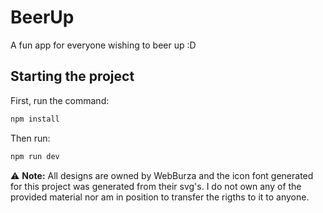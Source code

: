 # BeerUp 
A fun app for everyone wishing to beer up :D

## Starting the project

First, run the command:
```bash
npm install
```

Then run:
```bash
npm run dev
```

:warning: **Note:** All designs are owned by WebBurza and the icon font generated for this project was generated from their svg's. I do not own any of the provided material nor am in position to transfer the rigths to it to anyone.
